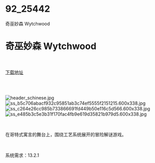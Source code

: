 # 92_25442
奇巫妙森 Wytchwood
# 奇巫妙森 Wytchwood
 <br/></br>
[下载地址](https://www.switch520.cc/article/25442 "下载地址")
<br/></br>

<p>&nbsp;</p>
<p><img title="header_schinese.jpg" src="https://www.switch520.cc/muke_img/2021_12_11_d0f477171121e.jpg" alt="header_schinese.jpg"><br>
<img title="ss_b5c706abacf932c95851ab3c74ef5555f2151215.600x338.jpg" src="https://www.switch520.cc/muke_img/2021_12_11_28fc21ce8fec6.jpg" alt="ss_b5c706abacf932c95851ab3c74ef5555f2151215.600x338.jpg"><br>
<img title="ss_c264e26cc985b733866691fd449b50e116c5d566.600x338.jpg" src="https://www.switch520.cc/muke_img/2021_12_11_f7eecb8b91583.jpg" alt="ss_c264e26cc985b733866691fd449b50e116c5d566.600x338.jpg"><br>
<img title="ss_e485b3c5e3b31f170fac4fb9e619d35821b979d5.600x338.jpg" src="https://www.switch520.cc/muke_img/2021_12_11_215e34f6dcc71.jpg" alt="ss_e485b3c5e3b31f170fac4fb9e619d35821b979d5.600x338.jpg"></p>
<p>&nbsp;</p>
<p>在哥特式寓言的舞台上，围绕工艺系统展开的冒险解谜游戏。</p>
<p>&nbsp;</p>
<p>系统需求：13.2.1</p>



